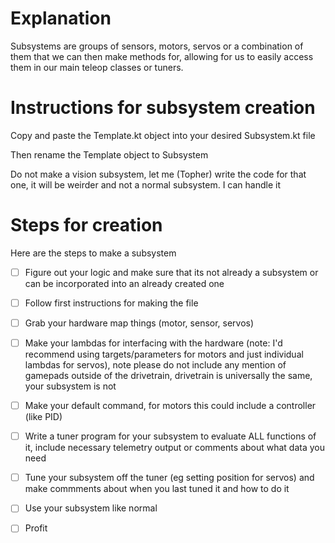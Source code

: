 # Explanation

Subsystems are groups of sensors, motors, servos or a combination of them that we can then make methods for, allowing for us to easily access them in our main teleop classes or tuners.

#  Instructions for subsystem creation

Copy and paste the Template.kt object into your desired Subsystem.kt file

Then rename the Template object to Subsystem

Do not make a vision subsystem, let me (Topher) write the code for that one, it will be weirder and not a normal subsystem. I can handle it 



# Steps for creation

Here are the steps to make a subsystem

- [ ] Figure out your logic and make sure that its not already a subsystem or can be incorporated into an already created one

- [ ] Follow first instructions for making the file

- [ ] Grab your hardware map things (motor, sensor, servos) 

- [ ] Make your lambdas for interfacing with the hardware (note: I'd recommend using targets/parameters for motors and just individual lambdas for servos), note please do not include any mention of gamepads outside of the drivetrain, drivetrain is universally the same, your subsystem is not

- [ ] Make your default command, for motors this could include a controller (like PID) 

- [ ] Write a tuner program for your subsystem to evaluate ALL functions of it, include necessary telemetry output or comments about what data you need

- [ ] Tune your subsystem off the tuner (eg setting position for servos) and make commments about when you last tuned it and how to do it

- [ ] Use your subsystem like normal

- [ ] Profit
